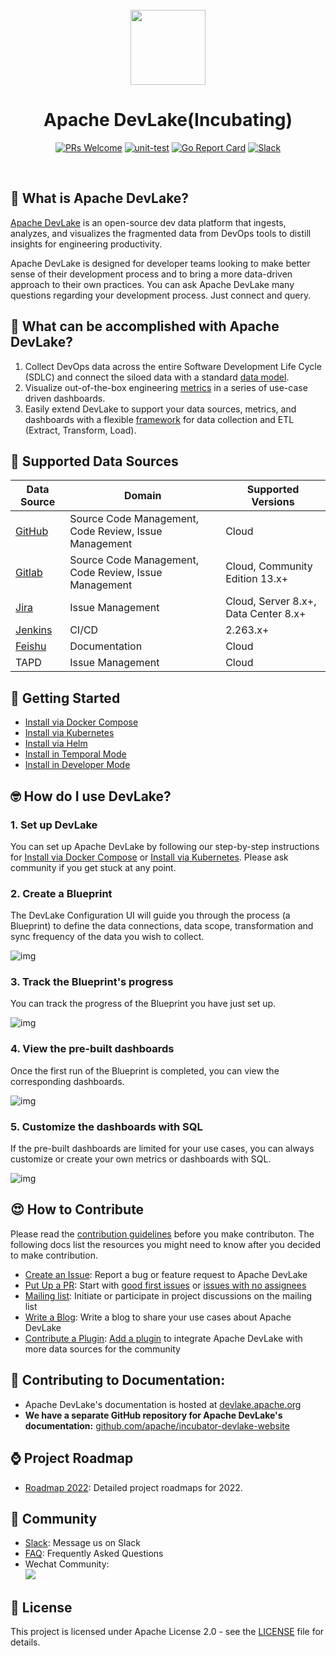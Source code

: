 <div align="center">
<br/>
<img src="img/logo.svg" width="120px">
<br/>

# Apache DevLake(Incubating)

[![PRs Welcome](https://img.shields.io/badge/PRs-welcome-brightgreen.svg?style=flat&logo=github&color=2370ff&labelColor=454545)](http://makeapullrequest.com)
[![unit-test](https://github.com/apache/incubator-devlake/actions/workflows/test.yml/badge.svg)](https://github.com/apache/incubator-devlake/actions/workflows/test.yml)
[![Go Report Card](https://goreportcard.com/badge/github.com/apache/incubator-devlake)](https://goreportcard.com/report/github.com/apache/incubator-devlake)
[![Slack](https://img.shields.io/badge/slack-join_chat-success.svg?logo=slack)](https://join.slack.com/t/devlake-io/shared_invite/zt-17b6vuvps-x98pqseoUagM7EAmKC82xQ)

</div>
<br>
<div align="left">

## 🤔 What is Apache DevLake?

[Apache DevLake](https://devlake.apache.org) is an open-source dev data platform that ingests, analyzes, and visualizes the fragmented data from DevOps tools to distill insights for engineering productivity.

Apache DevLake is designed for developer teams looking to make better sense of their development process and to bring a more data-driven approach to their own practices. You can ask Apache DevLake many questions regarding your development process. Just connect and query.

## 🎯 What can be accomplished with Apache DevLake?

1. Collect DevOps data across the entire Software Development Life Cycle (SDLC) and connect the siloed data with a standard [data model](https://devlake.apache.org/docs/DataModels/DevLakeDomainLayerSchema).
2. Visualize out-of-the-box engineering [metrics](https://devlake.apache.org/docs/Metrics) in a series of use-case driven dashboards.
3. Easily extend DevLake to support your data sources, metrics, and dashboards with a flexible [framework](https://devlake.apache.org/docs/Overview/Architecture) for data collection and ETL (Extract, Transform, Load).

## 💪 Supported Data Sources

| Data Source                                                | Domain                                                | Supported Versions                   |
| ---------------------------------------------------------- | ----------------------------------------------------- | ------------------------------------ |
| [GitHub](https://devlake.apache.org/docs/Plugins/github)   | Source Code Management, Code Review, Issue Management | Cloud                                |
| [Gitlab](https://devlake.apache.org/docs/Plugins/gitlab)   | Source Code Management, Code Review, Issue Management | Cloud, Community Edition 13.x+       |
| [Jira](https://devlake.apache.org/docs/Plugins/jira)       | Issue Management                                      | Cloud, Server 8.x+, Data Center 8.x+ |
| [Jenkins](https://devlake.apache.org/docs/Plugins/jenkins) | CI/CD                                                 | 2.263.x+                             |
| [Feishu](https://devlake.apache.org/docs/Plugins/feishu)   | Documentation                                         | Cloud                                |
| TAPD                                                       | Issue Management                                      | Cloud                                |

## 🚀 Getting Started

- [Install via Docker Compose](https://devlake.apache.org/docs/GettingStarted/DockerComposeSetup)
- [Install via Kubernetes](https://devlake.apache.org/docs/GettingStarted/KubernetesSetup)
- [Install via Helm ](https://devlake.apache.org/docs/GettingStarted/HelmSetup)
- [Install in Temporal Mode](https://devlake.apache.org/docs/GettingStarted/TemporalSetup)
- [Install in Developer Mode](https://devlake.apache.org/docs/DeveloperManuals/DeveloperSetup)

## 🤓 How do I use DevLake?

### 1. Set up DevLake

You can set up Apache DevLake by following our step-by-step instructions for [Install via Docker Compose](https://devlake.apache.org/docs/GettingStarted/DockerComposeSetup) or [Install via Kubernetes](https://devlake.apache.org/docs/GettingStarted/KubernetesSetup). Please ask community if you get stuck at any point.

### 2. Create a Blueprint

The DevLake Configuration UI will guide you through the process (a Blueprint) to define the data connections, data scope, transformation and sync frequency of the data you wish to collect.

![img](img/userflow1.svg)

### 3. Track the Blueprint's progress

You can track the progress of the Blueprint you have just set up.

![img](img/userflow2.svg)

### 4. View the pre-built dashboards

Once the first run of the Blueprint is completed, you can view the corresponding dashboards.

![img](img/userflow3.png)

### 5. Customize the dashboards with SQL

If the pre-built dashboards are limited for your use cases, you can always customize or create your own metrics or dashboards with SQL.

![img](img/userflow4.png)

## 😍 How to Contribute

Please read the [contribution guidelines](https://devlake.apache.org/community) before you make contributon. The following docs list the resources you might need to know after you decided to make contribution.

- [Create an Issue](https://devlake.apache.org/community/make-contribution/fix-or-create-issues): Report a bug or feature request to Apache DevLake
- [Put Up a PR](https://devlake.apache.org/community/make-contribution/development-workflow): Start with [good first issues](https://github.com/apache/incubator-devlake/issues?q=is%3Aissue+is%3Aopen+label%3A%22good+first+issue%22) or [issues with no assignees](https://github.com/apache/incubator-devlake/issues?q=is%3Aissue+is%3Aopen+no%3Aassignee)
- [Mailing list](https://devlake.apache.org/community/subscribe): Initiate or participate in project discussions on the mailing list
- [Write a Blog](https://devlake.apache.org/community/make-contribution/BlogSubmission): Write a blog to share your use cases about Apache DevLake
- [Contribute a Plugin](https://devlake.apache.org/docs/DeveloperManuals/PluginImplementation): [Add a plugin](https://github.com/apache/incubator-devlake/issues?q=is%3Aissue+is%3Aopen+label%3Aadd-a-plugin+) to integrate Apache DevLake with more data sources for the community

## 📄 Contributing to Documentation:
  
- Apache DevLake's documentation is hosted at [devlake.apache.org](https://devlake.apache.org/)
- **We have a separate GitHub repository for Apache DevLake's documentation:** [github.com/apache/incubator-devlake-website](https://github.com/apache/incubator-devlake-website)

## ⌚ Project Roadmap

- <a href="https://devlake.apache.org/docs/Overview/Roadmap" target="_blank">Roadmap 2022</a>: Detailed project roadmaps for 2022.

## 💙 Community

- <a href="https://join.slack.com/t/devlake-io/shared_invite/zt-18uayb6ut-cHOjiYcBwERQ8VVPZ9cQQw" target="_blank">Slack</a>: Message us on Slack
- <a href="https://github.com/apache/incubator-devlake/wiki/FAQ" target="_blank">FAQ</a>: Frequently Asked Questions
- Wechat Community:<br/>
  ![](img/wechat_community_barcode.png)

## 📄 License<a id="license"></a>

This project is licensed under Apache License 2.0 - see the [LICENSE](LICENSE) file for details.
